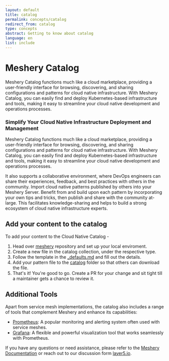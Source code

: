 ```yaml
---
layout: default
title: catalog
permalink: concepts/catalog
redirect_from: catalog
type: concepts
abstract: Getting to know about catalog
language: en
list: include
---
```


# Meshery Catalog

Meshery Catalog functions much like a cloud marketplace, providing a user-friendly interface for browsing, discovering, and sharing configurations and patterns for cloud native infrastructure. With Meshery Catalog, you can easily find and deploy Kubernetes-based infrastructure and tools, making it easy to streamline your cloud native development and operations processes.

### Simplify Your Cloud Native Infrastructure Deployment and Management

Meshery Catalog functions much like a cloud marketplace, providing a user-friendly interface for browsing, discovering, and sharing configurations and patterns for cloud native infrastructure. With Meshery Catalog, you can easily find and deploy Kubernetes-based infrastructure and tools, making it easy to streamline your cloud native development and operations processes.

It also supports a collaborative environment, where DevOps engineers can share their experiences, feedback, and best practices with others in the community. Import cloud native patterns published by others into your Meshery Server. Benefit from and build upon each pattern by incorporating your own tips and tricks, then publish and share with the community at-large. This facilitates knowledge-sharing and helps to build a strong ecosystem of cloud native infrastructure experts.

## Add your content to the catalog

To add your content to the Cloud Native Catalog -

1. Head over [meshery](https://github.com/meshery/meshery.io/blob/master/README.md#add-your-content-to-the-cloud-native-catalog) repository and set up your local enviroment.
1. Create a new file in the catalog collection, under the respective type.
2. Follow the template in the [_defaults.md](https://github.com/meshery/meshery.io/blob/master/collections/_catalog/_defaults.md) and fill out the details.
3. Add your pattern file to the [catalog](https://github.com/meshery/meshery.io/tree/master/catalog) folder so that others can download the file.
4. That's it! You're good to go. Create a PR for your change and sit tight till a maintainer gets a chance to review it.


## Additional Tools

Apart from service mesh implementations, the catalog also includes a range of tools that complement Meshery and enhance its capabilities:

- [Prometheus](https://prometheus.io/): A popular monitoring and alerting system often used with service meshes.
- [Grafana](https://grafana.com/): A flexible and powerful visualization tool that works seamlessly with Prometheus.



If you have any questions or need assistance, please refer to the [Meshery Documentation](/documentation) or reach out to our discussion form [layer5.io](https://discuss.layer5.io/).

